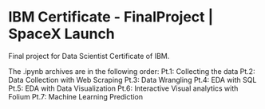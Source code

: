 # IBM Certificate - FinalProject | SpaceX Launch

Final project for Data Scientist Certificate of IBM.

The .ipynb archives are in the following order:
  Pt.1:  Collecting the data 
  Pt.2: Data Collection with Web Scraping 
  Pt.3: Data Wrangling 
  Pt.4: EDA with SQL 
  Pt.5: EDA with Data Visualization
  Pt.6: Interactive Visual analytics with Folium
  Pt.7: Machine Learning Prediction
